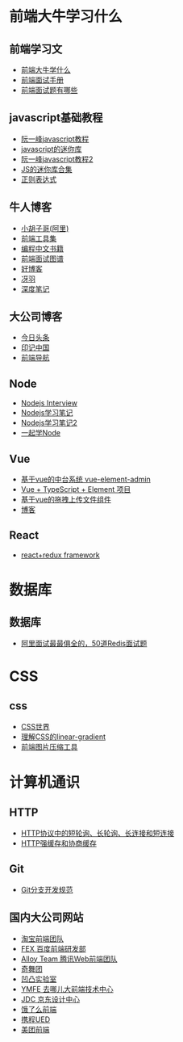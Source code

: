 <!--
 * @Author: shiyao
 * @Description: 
 * @Date: 2019-05-15 20:07:12
 -->


# 前端大牛学习什么

## 前端学习文
* [前端大牛学什么](https://www.zhihu.com/question/22146521/answer/20462433)
* [前端面试手册](https://github.com/yangshun/front-end-interview-handbook/blob/master/Translations/Chinese/README.md)
* [前端面试题有哪些](https://www.zhihu.com/question/41466747/answer/580294247)

## javascript基础教程

* [阮一峰javascript教程](https://wangdoc.com/javascript/oop/object.html)
* [javascript的迷你库](https://github.com/jsmini)
* [阮一峰javascript教程2](https://javascript.ruanyifeng.com)
* [JS的迷你库合集](http://microjs.com/)
* [正则表达式](https://github.com/ziishaned/learn-regex)

## 牛人博客
* [小胡子哥(阿里)](https://www.barretlee.com/entry/)
* [前端工具集](https://github.com/nieweidong/fetool)
* [编程中文书籍](https://github.com/justjavac/free-programming-books-zh_CN)
* [前端面试图谱](https://yuchengkai.cn/docs/frontend/)
* [好博客](https://github.com/jawil/blog)
* [冴羽](https://github.com/mqyqingfeng/Blog)
* [深度笔记](http://www.notedeep.com/)

## 大公司博客
* [今日头条](https://techblog.toutiao.com/)
* [印记中国](https://www.docschina.org/)
* [前端导航](http://www.alloyteam.com/nav/)

## Node
* [Nodejs Interview](https://elemefe.github.io/node-interview/#/sections/zh-cn/)
* [Nodejs学习笔记](https://github.com/hustxiaoc/node.js)
* [Nodejs学习笔记2](https://github.com/chyingp/nodejs-learning-guide)
* [一起学Node](https://github.com/nswbmw/N-blog)


## Vue
* [基于vue的中台系统 vue-element-admin](https://panjiachen.gitee.io/vue-element-admin-site/zh/)
* [Vue + TypeScript + Element 项目](https://zhuanlan.zhihu.com/p/60952007)
* [基于vue的拖拽上传文件组件](https://rowanwins.github.io/vue-dropzone/docs/dist/#/events)
* [博客](https://lq782655835.github.io/blogs/team-standard/0.standard-ai-summary.html)

## React
* [react+redux framework](https://dvajs.com)


# 数据库
## 数据库
* [阿里面试最最俱全的，50道Redis面试题](https://zhuanlan.zhihu.com/p/60495899)

# CSS
## css
* [CSS世界]()
* [理解CSS的linear-gradient](https://mp.weixin.qq.com/s?__biz=MjM5NzE0MjQ2Mw==&mid=2652493062&idx=2&sn=d529c2d5cf66d2f66c785403e40cb50a&chksm=bd33ffd68a4476c0489887571418c337e825a91b0e2dfc74421b0e2f6ad5da12b0f7d6ef590b&mpshare=1&scene=24&srcid=04121Dfg4xaCEhs9UzsvIzk8&key=9e8029c22f886bb905ebeeeb65602ee9cf747dff1dd69e6aa61250438afca19a26eb0156f09f283140ebd171c35143fe4123d7f969cb4888f98c2a48a309a3706c5eeeba9d877e1995f160145ef8182f&ascene=0&uin=MTgzNDkyNzg0MQ%3D%3D&devicetype=iMac+MacBookPro12%2C1+OSX+OSX+10.12.4+build(16E195)&version=12020110&nettype=WIFI&fontScale=100&pass_ticket=RkASZqAhBzKWQ%2FHLniivdrkoMwGd9rRZHK90DceoMc%2Bob1MkgEatNcCPBGVb094p)
* [前端图片压缩工具](https://tinypng.com/)


# 计算机通识
## HTTP
* [HTTP协议中的短轮询、长轮询、长连接和短连接](https://mp.weixin.qq.com/s/Jo2G-1OE8s8BEEdsnjAhtQ)
* [HTTP强缓存和协商缓存](https://segmentfault.com/a/1190000008956069)

## Git
* [Git分支开发规范](https://juejin.im/post/5b4328bbf265da0fa21a6820)


## 国内大公司网站

* [淘宝前端团队](http://taobaofed.org/) 
* [FEX 百度前端研发部](http://fex.baidu.com/) 
* [Alloy Team 腾讯Web前端团队](http://www.alloyteam.com/) 
* [奇舞团](https://75team.com/) 
* [凹凸实验室](https://aotu.io/) 
* [YMFE 去哪儿大前端技术中心](https://ymfe.org/) 
* [JDC 京东设计中心](http://jdc.jd.com/) 
* [饿了么前端](https://zhuanlan.zhihu.com/ElemeFE) 
* [携程UED](http://ued.ctrip.com/) 
* [美团前端](https://tech.meituan.com/) 

